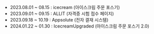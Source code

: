 * 2023.08.01 ~ 08.15 : icecream (아이스크림 주문 포스기)<br>
* 2023.09.01 ~ 09.15 : ALLIT (자격증 시험 접수 페이지)<br>
* 2023.09.18 ~ 10.19 : Appsolute (전자 결재 시스템)<br>
* 2024.01.22 ~ 01.30 : IcecreamUpgraded (아이스크림 주문 포스기 2.0)<br>
